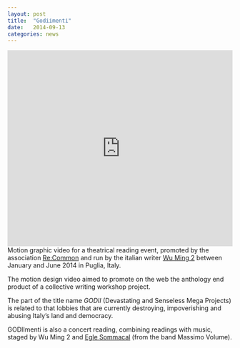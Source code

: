 ```yaml
---
layout: post
title:  "Godiimenti"
date:   2014-09-13
categories: news
---
```

<iframe src="https://player.vimeo.com/video/105421434?color=e74c3c&title=0&byline=0&portrait=0" width="100%" height="440" frameborder="0" webkitallowfullscreen mozallowfullscreen allowfullscreen></iframe>
Motion graphic video for a theatrical reading event, promoted by the association <a href="http://www.recommon.org/eng/godiimenti-abc-guide-to-resist-devastating-mega-projects/" target="_blank">Re:Common</a> and run by the italian writer <a href="http://www.wumingfoundation.com/giap/?p=18780" target="_blank">Wu Ming 2</a> between January and June 2014 in Puglia, Italy.

The motion design video aimed to promote on the web the anthology end product of a collective writing workshop project.
<p>The part of the title name <i>GODII</i> (Devastating and Senseless Mega Projects) is related to that lobbies that are currently destroying, impoverishing and abusing Italy’s land and democracy.</p>
<p>GODIImenti is also a concert reading, combining readings with music, staged by Wu Ming 2 and <a href="https://www.youtube.com/watch?t=2&v=LsA35_0lh68" target="_blank">Egle Sommacal</a> (from the band Massimo Volume).</p>
